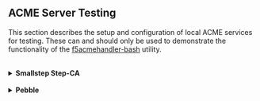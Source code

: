 ## ACME Server Testing

This section describes the setup and configuration of local ACME services for testing. These can and should only be used to demonstrate the functionality of the [f5acmehandler-bash](https://github.com/kevingstewart/f5acmehandler-bash/tree/main) utility.

<br />

<details>
<summary><b>Smallstep Step-CA</b></summary>
  Reference: https://smallstep.com/blog/private-acme-server/
  
  <br />
  
  The minimum requirements for this ACME service are:
  
  * [Docker](https://www.docker.com/)
  * [Docker Compose](https://docs.docker.com/compose/)
  
  The Docker-Compose file creates all of the necessary objects and state, and starts an ACME service listener on port 9000. 
  Also note the following adjustable settings within the compose file:

  * **Rootca certificate and key** - The included self-signed root (f5labs.com) is for testing only, but can be replaced. On
    startup the Step-CA client will use this root CA to issue a new intermediate CA for use in signing the leaf certificates in
    the ACME protocol exchange.
    
  * **Configuration entries** - Ensure the following attributes are to your requirements:
    - --dns=localhost: create as many of these entries as needed to represent this ACME server instance
    - --provisioner="admin@f5labs.com": adjust according to define a provisioner admin user
    - --kty RSA - This specifies the key type for the generated intermediate certificate. If left as ECDSA (default), the ACME server
      can only issue ECC certificates. If set to create an RSA intermediate certificate, it can issue ECC _and_ RSA leaf certificates.
      
  * **Local DNS entries** - Near the bottom of the file is a set of echo statements that insert local DNS entries into /etc/hosts.
    As this is for local testing, and there might not be external DNS references to the URLs requested by the ACME client, this
    section allows you to define the set of URL-to-IP addresses the ACME server will access to complete ACME http-01 challenges

  To start the Step-CA service, execute the following:

  ```
  docker-compose -f docker-compose-smallstep-ca.yaml up -d
  ```
  
  To test, point the ACME client at the **https://\<server-ip\>:9000/acme/acme/directory**. In the f5acmehandler-bash configuration, add an entry to the 
  **acme_config_dg** data group for each domain, with the minimum following key and values:

  ```
  String: <domain>
  Value: --ca https://<server-ip>:9000/acme/acme/directory
  ```

  where \<domain\> is the certificate subject (ex. www.f5labs.com).

  
</details>

<br />

<details>
<summary><b>Pebble</b></summary>
  Reference: https://github.com/letsencrypt/pebble
  
</details>
